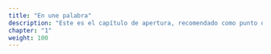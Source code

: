 ```yaml
---
title: "En une palabra"
description: "Este es el capítulo de apertura, recomendado como punto de partida. Establece la base para una exploración intelectual de los orígenes cósmicos y el potencial interestelar de la humanidad, preparando el escenario para un viaje a través de la narrativa de Wheel of Heaven. El Capítulo 1 explora la hipótesis de que una civilización extraterrestre avanzada, conocida como los Elohim, influyó en los orígenes y el desarrollo de la vida en la Tierra. Profundiza en las intersecciones de creencias antiguas, eventos históricos y pensamiento científico moderno, sugiriendo una profunda conexión cósmica entre la humanidad y los seres extraterrestres."
chapter: "1"
weight: 100
---
```

